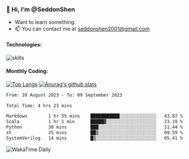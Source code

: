 ### 👋 Hi, I’m @SeddonShen
- Want to learn something.
- 📫 You can contact me at seddonshen2001@gmail.com

#### Technologies:

![skills](https://skillicons.dev/icons?i=scala,js,html,css,bootstrap,jquery,c,cpp,cloudflare,django,docker,flask,git,github,githubactions,linux,latex,mysql,nodejs,ps,php,pr,py,raspberrypi,redis,unreal,v,vscode,vue,bash)

#### Monthly Coding:
[![Top Langs](https://github-readme-stats.vercel.app/api/top-langs?username=seddonshen&show_icons=true&locale=en&layout=compact&hide=html&langs_count=8)](https://github.com/SeddonShen/)
[![Anurag's github stats](https://github-readme-stats.vercel.app/api?username=SeddonShen&count_private=true&show_icons=true)](https://github.com/anuraghazra/github-readme-stats)
<!--START_SECTION:waka-->

```txt
From: 10 August 2023 - To: 09 September 2023

Total Time: 4 hrs 23 mins

Markdown        1 hr 55 mins    ███████████░░░░░░░░░░░░░░   43.87 %
Scala           1 hr 1 min      █████▓░░░░░░░░░░░░░░░░░░░   23.19 %
Python          30 mins         ███░░░░░░░░░░░░░░░░░░░░░░   11.44 %
sh              25 mins         ██▒░░░░░░░░░░░░░░░░░░░░░░   09.59 %
SystemVerilog   14 mins         █▒░░░░░░░░░░░░░░░░░░░░░░░   05.41 %
```

<!--END_SECTION:waka-->

![WakaTime Daily](https://wakatime.com/share/@seddon2001/61a7e342-5f12-4fea-bf92-1fac161e97d6.svg)
<!---
SeddonShen/SeddonShen is a ✨ special ✨ repository because its `README.md` (this file) appears on your GitHub profile.
You can click the Preview link to take a look at your changes.
--->
